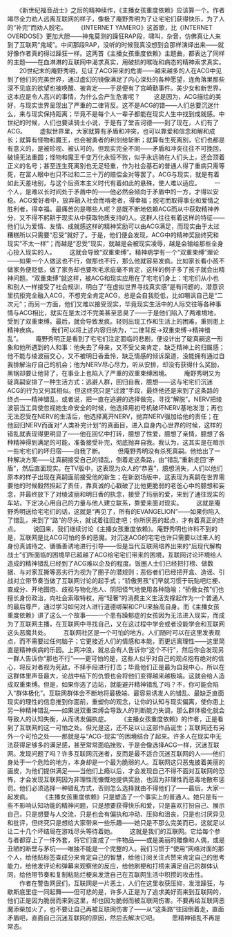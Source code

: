 　　《新世纪福音战士》之后的精神续作，《主播女孩重度依赖》应该算一个。作者竭尽全力劝人远离互联网的样子，像极了庵野秀明为了让宅宅们获得快乐，为了人的“补完”而劝人脱宅。
　　《INTERNET YAMERO》这首歌，比《INTERNET OVERDOSE》更加大胆——神鬼莫测的躁狂RAP段，啸叫，杂音，仿佛真让人来到了互联网“鬼域”。中间那段RAP，没听的时候我真没想到会那样演绎出来——就好像作者真的得过躁狂一样。这两首《主播女孩重度依赖》主题曲，都表达了同样的主题——在血淋淋的互联网中渴求真实，用破损的喉咙和病态的精神索求真实。
　　20世纪末的庵野秀明，见证了ACG带来的危害——越来越多的人在ACG中见到了他们的完美世界，通过虚幻的镜像满足了内心深处的各种愿望，连角落里那些深不见底的欲望也被唤醒、被肯定——于是便有了宫崎勤事件。美少女和新世界，这本应是令人高兴的事情，为什么会产生危害呢？
　　这是因为，ACG描绘的美好，与现实世界呈现出了严重的二律背反。这不是ACG的错——人们总要沉迷什么，来与现实保持距离；毕竟不是每个人一辈子都能在现实人生中找到成就感。中世纪的时候，人们也要读骑士小说，于是有了堂吉诃德——到了现在，人们有了ACG。
　　虚拟世界里，大家就算有矛盾和冲突，也可以靠爱和信念和解和成长；就算有怪物和魔王，也会被勇者的利剑给斩断；就算有生死离别，它们也都是有意义的，是被珍视、被认可的。但现实完全不同——矛盾和冲突往往不可挽回，破镜无法重圆；怪物和魔王千变万化永恒不败，似乎永远骑在人们头上，还会顶着正义的名号；甚至连生死离别也无足轻重，作为社会基石的普通人得了重病只需等死，在富人眼中也只不过和二三十万的赔偿金对等罢了。ACG与现实，就是有着如此天差地别，与这个后资本主义时代有着如此的悬殊，使人难以适应。
　　一个人，是难以长时间处于矛盾中的——他必然会倾向于矛盾中的一方，才得以安稳。ACG爱好者中，放弃融入社会而啃老者，得幸福；脱宅而取得事业和爱情之胜利者，得幸福。最痛苦的是哪些人呢？是既不断地依赖ACG而从中获取精神养分，又不得不躬耕于现实从中获取物质支持的人。这群人往往有着这样的特征——他们认为爱情、友情、成就感这样的精神奖励可以由ACG满足，而现实由于太过糟糕所以只需要“忍受”就好了。于是，他们便会发现，ACG中的精神奖励终究和现实“不太一样”；而越是“忍受”现实，就越是会被现实凌辱，越是会输给那些全身心投入现实的人。
　　这就会导致“双重束缚”。精神病学有一个“双重束缚”理论——如果一个人做这也不行，做那也不行，那么他就容易发疯。比如家长看小孩不做家务便贬低，做了家务却也要吹毛求疵毫不肯定，这样的例子多了孩子就会出精神问题。“双重束缚”就这样，被ACG和现实应用在了宅宅们身上：宅宅们从小也和别人一样接受了社会规训，明白了“在虚拟世界寻找真实感”是有问题的，潜意识里抗拒完全融入ACG，不想完全肯定ACG，总是会自我贬低，比如嘲讽自己是“二次元”；而另一方面，他们又难以接受现实，毕竟现实生活中的人际交往等各种事情与ACG相比，就实在是太过不完美甚至恶臭了——于是他们陷入了两难境地，受到了双重束缚。最后，就会导致发疯。轻则出现工作和生活上的困难，重则患上精神疾病。
　　我们可以将上述内容归纳为，“二律背反→双重束缚→精神错乱”。
　　庵野秀明正是看到了宅宅们注定面临的悲剧，便设计出了碇真嗣这一形象和他所遇到的人和事：他失去了母亲，又不受父亲肯定，缺乏精神上的归属感；他不能与绫波丽交心，又不被明日香垂怜，缺乏情感的倾诉渠道，没能拥有通过自我排解治疗自己的机会；他为NERV尽心尽力，听从安排，却没有获得什么奖励，黑锅却要让他背了，在事业上也陷入了严重的双重束缚困境。
　　庵野秀明又为碇真嗣安排了一种生活方式：逃避人群，回归自我，臆想——这与宅宅们沉迷ACG的行为又何其相似。但这终究只是“过渡”手段，最终他还是来到了这条路的终点——精神错乱，或者说，把一直在逃避的选择做完，寻找“解脱”。NERV把绫波丽当工具使忽视她生命安全的时候，他选择用初号机破坏NERV基地发泄；再也无法忍受在NERV的生活后，他选择离开NERV，抛弃NERV强加给他的责任；在他回归NERV而面对“人类补完计划”的真面目，进入自身内心世界的时候，这样的错乱就表现得更明显了——他在回忆中打转，臆想了性爱，臆想了亲情，臆想了各种精神得到满足的可能，准备接受补完，彻底抛弃自我。我认为，这其实是在暗示一些宅宅们的坏归宿——自我了断。
　　但庵野秀明没有杀死真嗣。他给出了一种解决方案——让真嗣接受自己的错乱，倒着走这条路，由“错乱”重新走回“矛盾”，然后直面现实。在TV版中，这表现为众人的“恭喜”，臆想消失，人们以他们原本的样子出现在真嗣面前接受他的新生；在新剧场版中，这表现为真嗣在世界需要他的时候毅然担起了责任，靠真诚的心戳破了比他更脆弱的老爸心中的臆想和妄念，并最终放下了对绫波丽和明日香的执念，接受了玛丽的爱，来到了通往现实的车站，下定决心用自己的力量与他人建立联系，靠爱来面对现实。
　　这就是庵野秀明送给宅宅们的话，这就是“再见了，所有的EVANGELION”——如果你陷入了错乱，来到了“路”的尽头，就试着往回走吧；你所厌恶的起点，才有着真正的终点。
　　说回来，我们继续讨论《主播女孩重度依赖》。庵野秀明也许料不到的是，互联网是比ACG可怕的多的恶魔。对沉迷ACG的宅宅也许只需要以过来人的身份真诚待之、循循善诱地进行引导——但是当代互联网培养出来的“后现代解构战士”们所面临的困境早已超越了ACG给宅宅们带来的困境，互联网讨论环境给人造成的精神错乱已经到了ACG难以企及的程度。饭圈人士们已经把打榜、做数据、与对家互撕等恶劣行为视为了圈子的潜规则；恶俗者们已经把开盒、造谣、引战对立带节奏当做了互联网讨论的起手式；“骄傲男孩”们早就习惯于玩贴吧烂梗、查成分、开地图炮、歧视与物化他人、阴阳怪气地使用各种隐喻；“骄傲女孩”们也擅长身份政治，向社会索取特权，用“轻奢”的消费主义生活支撑起作为一个普通人的最后尊严，通过学习如何对人进行道德绑架和CPU来抬高自身。而《主播女孩重度依赖》讲了这么一个故事——一个患有躁郁症的女孩因为无法进入现实，而成为了互联网主播，在互联网中寻找自己，又在这过程中学会或者没能学会和互联网这头恶魔共处。
　　互联网社区是一个可怕的地方。人们随时可以在这里发表观点，而不需要过任何脑子；它更接近人们的情感和本能，而更远离理性——这里简直是精神疾病的乐园。上网冲浪，就总会有人告诉你“这个不行”，然后你会发现另一群人告诉你“那也不行”——更可怕的是，这些人似乎对自己的观点抱有绝对的信心，将反对者视为死敌，不择手段进行打击；毕竟他们正是最为自我中心，所以在这群体里声音最大，论战中结下的仇恨也会将他们变得越来越极端。这就会给人造成双重束缚。但是，如果你选了边站，就能避开精神错乱了吗？不，你可能会陷入“群体极化”。互联网群体会不断地将最极端、最容易诱发人的错乱、最缺乏直面现实的理性的信息推到你面前，重塑你的观念，让你的认知与现实偏离，使你患上另一种精神错乱——如果说双重束缚会导致人的判断能力失调，那么群体极化就会导致人的认知失衡，从而诱发偏执症。
　　《主播女孩重度依赖》的作者，正是看到了互联网的这一可怕之处。但光是这，还不足以让这部作品诞生；互联网还有另外一个可怕之处——那就是与“ACG-现实”的困境结合了起来。许多人在现实中无法获得足够多的满足感，甚至常常面临挫败，于是会像选择ACG一样，沉迷互联网。发现问题了吗？许多互联网沉迷者，反而是最不适合沉迷互联网的人——他们身处于一个危险的地方，本身却是一个最为脆弱的人。互联网这只恶鬼披着美丽的画皮，为他们提供满足——当他们上瘾以后，才会发现自己不得不面对互联网的恐怖，才会发现互联网因为非理性而慷慨地提供奖励，也因为非理性而恶毒地散布惩罚。他们必须选择一种错乱方式，否则怎么选择就由不得他们了——最后，大家一起发疯。
　　《主播女孩重度依赖》只是塑造了一个事实上的普通人。她只是有一些不影响认知功能的精神问题，只是想要获得快乐和爱，只是喜欢打扮自己、展示自己，只是想要与人交流，只是也会有偏执和冲动、压抑和沮丧，只是也讨厌异见和批评，但终究只是想给大家带来一些乐趣——她只是不那么完美而已，这就足以让二十几个坏结局在游戏尽头等待着她。
　　这就是我们的互联网。它给每个参与者都穿上了一件外套，将它们变成了一件物品——或是美丽的雕像和人偶，或是丑陋的断壁与茅坑——唯独不能是一个完整的人。我们习惯于“使用”网络对面的那个人，给他贴标签查成分来肯定自己的智慧，给他订阅关注点赞来肯定自己的思考能力，给他发评论和弹幕来观察他的反应，给他刷梗和打榜来满足自己的群体认同，给他带节奏和复制粘贴烂梗来发泄自己在互联网生活中积攒的攻击性。
　　作者在警告网民们，互联网是一片恶土，人们在这里收获压抑，发泄躁狂，与歇斯底里症一同起舞——但可悲的是，许多人正是为了追求美好而来到互联网的，他们正是因为脆弱而来到这里，却也因为脆弱而被互联网伤害。不要再给互联网恶魔添柴加火了，也不要让自己再被互联网伤害了——从“这条路”往回倒着走，直面矛盾吧，直面自己沉迷互联网的原因，然后去解决它吧。
　　愿精神错乱不再是常态。
<!-- ##{"timestamp":1698058654}## -->
